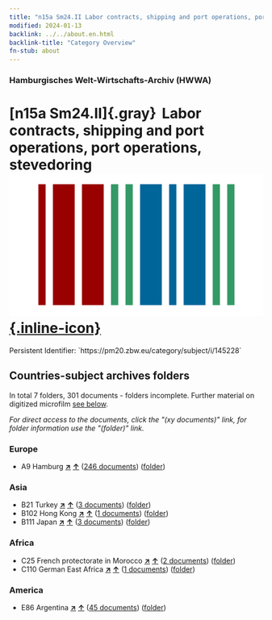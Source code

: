 ```yaml
---
title: "n15a Sm24.II Labor contracts, shipping and port operations, port operations, stevedoring"
modified: 2024-01-13
backlink: ../../about.en.html
backlink-title: "Category Overview"
fn-stub: about
---
```


### Hamburgisches Welt-Wirtschafts-Archiv (HWWA)

# [n15a Sm24.II]{.gray}&#8201; Labor contracts, shipping and port operations, port operations, stevedoring &#160; [![Wikidata](/images/Wikidata-logo.svg "Wikidata"){.inline-icon}](http://www.wikidata.org/entity/Q104710821)

<div class="hint">Persistent Identifier: `https://pm20.zbw.eu/category/subject/i/145228`</div>







## Countries-subject archives folders







In total 7 folders, 301 documents - folders incomplete. Further material on digitized microfilm [see below](#filmsections).

_For direct access to the documents, click the "(xy documents)" link, for folder information use the "(folder)" link._



### Europe

- A9 Hamburg [**&nearr;**](../../../geo/i/140905/about.en.html "Hamburg (all folders)") [**&uarr;**](../../../geo/about.en.html#A9 "Country category system") (<a href="https://pm20.zbw.eu/iiifview/folder/sh/140905,145228" title="about: Hamburg : Labor contracts, shipping and port operations, port operations, stevedoring" target="_blank">246 documents</a>) ([folder](../../../../folder/sh/1409xx/140905/1452xx/145228/about.en.html))

### Asia

- B21 Turkey [**&nearr;**](../../../geo/i/141111/about.en.html "Turkey (all folders)") [**&uarr;**](../../../geo/about.en.html#B21 "Country category system") (<a href="https://pm20.zbw.eu/iiifview/folder/sh/141111,145228" title="about: Turkey : Labor contracts, shipping and port operations, port operations, stevedoring" target="_blank">3 documents</a>) ([folder](../../../../folder/sh/1411xx/141111/1452xx/145228/about.en.html))
- B102 Hong Kong [**&nearr;**](../../../geo/i/141268/about.en.html "Hong Kong (all folders)") [**&uarr;**](../../../geo/about.en.html#B102 "Country category system") (<a href="https://pm20.zbw.eu/iiifview/folder/sh/141268,145228" title="about: Hong Kong : Labor contracts, shipping and port operations, port operations, stevedoring" target="_blank">1 documents</a>) ([folder](../../../../folder/sh/1412xx/141268/1452xx/145228/about.en.html))
- B111 Japan [**&nearr;**](../../../geo/i/141272/about.en.html "Japan (all folders)") [**&uarr;**](../../../geo/about.en.html#B111 "Country category system") (<a href="https://pm20.zbw.eu/iiifview/folder/sh/141272,145228" title="about: Japan : Labor contracts, shipping and port operations, port operations, stevedoring" target="_blank">3 documents</a>) ([folder](../../../../folder/sh/1412xx/141272/1452xx/145228/about.en.html))

### Africa

- C25 French protectorate in Morocco [**&nearr;**](../../../geo/i/141358/about.en.html "French protectorate in Morocco (all folders)") [**&uarr;**](../../../geo/about.en.html#C25 "Country category system") (<a href="https://pm20.zbw.eu/iiifview/folder/sh/141358,145228" title="about: French protectorate in Morocco : Labor contracts, shipping and port operations, port operations, stevedoring" target="_blank">2 documents</a>) ([folder](../../../../folder/sh/1413xx/141358/1452xx/145228/about.en.html))
- C110 German East Africa [**&nearr;**](../../../geo/i/141471/about.en.html "German East Africa (all folders)") [**&uarr;**](../../../geo/about.en.html#C110 "Country category system") (<a href="https://pm20.zbw.eu/iiifview/folder/sh/141471,145228" title="about: German East Africa : Labor contracts, shipping and port operations, port operations, stevedoring" target="_blank">1 documents</a>) ([folder](../../../../folder/sh/1414xx/141471/1452xx/145228/about.en.html))

### America

- E86 Argentina [**&nearr;**](../../../geo/i/141692/about.en.html "Argentina (all folders)") [**&uarr;**](../../../geo/about.en.html#E86 "Country category system") (<a href="https://pm20.zbw.eu/iiifview/folder/sh/141692,145228" title="about: Argentina : Labor contracts, shipping and port operations, port operations, stevedoring" target="_blank">45 documents</a>) ([folder](../../../../folder/sh/1416xx/141692/1452xx/145228/about.en.html))



<a id="filmsections" />













